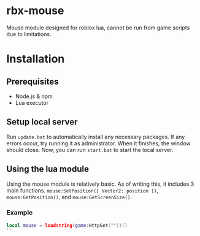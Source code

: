 # rbx-mouse
Mouse module designed for roblox lua, cannot be run from game scripts due to limitations.

# Installation
## Prerequisites
- Node.js & npm
- Lua executor

## Setup local server
Run `update.bat` to automatically install any necessary packages. If any errors occur, try running it as administrator.
When it finishes, the window should close.
Now, you can run `start.bat` to start the local server.

## Using the lua module
Using the mouse module is relatively basic. As of writing this, it includes 3 main functions.
`mouse:SetPosition([ Vector2: position ])`, `mouse:GetPosition()`, and `mouse:GetScreenSize()`.

### Example
```lua
local mouse = loadstring(game:HttpGet(""))()
``
